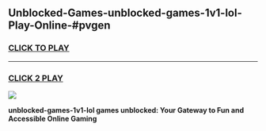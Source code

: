 
## Unblocked-Games-unblocked-games-1v1-lol-Play-Online-#pvgen
<h3>
<a href="https://premium.freeplayer.one?title=unblocked-games-1v1-lol&ref=27F">CLICK TO PLAY</a></h3>
<hr>

<h3>
<a href="https://premium.freeplayer.one?title=unblocked-games-1v1-lol&ref=27F">CLICK 2 PLAY</a>
  
</h3>

<a href="https://premium.freeplayer.one?title=unblocked-games-1v1-lol&ref=27F"><img src="https://clearcache.store/games.png"></a>


**unblocked-games-1v1-lol games unblocked: Your Gateway to Fun and Accessible Online Gaming**
